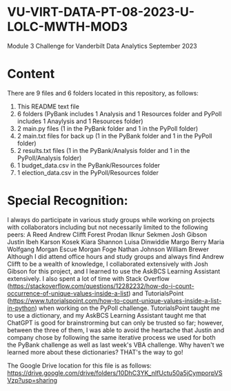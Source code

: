 # VU-VIRT-DATA-PT-08-2023-U-LOLC-MWTH-MOD3
Module 3 Challenge for Vanderbilt Data Analytics September 2023
# Content

There are 9 files and 6 folders located in this repository, as follows:
1. This README text file
2. 6 folders (PyBank includes 1 Analysis and 1 Resources folder and PyPoll includes 1 Anaylysis and 1 Resources folder)
3. 2 main.py files (1 in the PyBank folder and 1 in the PyPoll folder)
4. 2 main.txt files for back up (1 in the PyBank folder and 1 in the PyPoll folder)
5. 2 results.txt files (1 in the PyBank/Analysis folder and 1 in the PyPoll/Analysis folder)
6. 1 budget_data.csv in the PyBank/Resources folder
7. 1 election_data.csv in the PyPoll/Resources folder

# Special Recognition: 
I always do participate in various study groups while working on projects with collaborators including but not necessarily limited to the following peers:
A Reed
Andrew Clifft
Forest Prodan
Ilknur Sekmen
Josh Gibson
Justin Ibeh
Karson Kosek
Kiara Shannon
Luisa Dinwiddie
Margo Berry
Maria Wolfgang
Morgan Escue
Morgan Foge
Nathan Johnson
William Brewer
Although I did attend office hours and study groups and always find Andrew Clifft to be a wealth of knowledge, I collaborated extensively with Josh Gibson for this project, and I learned to use the AskBCS Learning Assistant extensively. I also spent a lot of time with Stack Overflow (https://stackoverflow.com/questions/12282232/how-do-i-count-occurrence-of-unique-values-inside-a-list) and TutorialsPoint (https://www.tutorialspoint.com/how-to-count-unique-values-inside-a-list-in-python) when working on the PyPoll challenge. TutorialsPoint taught me to use a dictionary, and my AskBCS Learning Assistant taught me that ChatGPT is good for brainstrorming but can only be trusted so far; however, between the three of them, I was able to avoid the heartache that Justin and company chose by following the same iterative process we used for both the PyBank challenge as well as last week's VBA challenge. Why haven't we learned more about these dictionaries? THAT's the way to go!

The Google Drive location for this file is as follows: https://drive.google.com/drive/folders/10DhC3YK_nIfUctu50a5jCymporpVSVzp?usp=sharing

